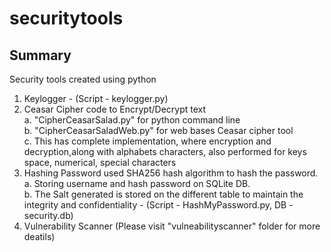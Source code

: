 # securitytools

## Summary
Security tools created using python
1. Keylogger - (Script - keylogger.py)
2. Ceasar Cipher code to Encrypt/Decrypt text <br>
   a. "CipherCeasarSalad.py" for python command line <br />
   b. "CipherCeasarSaladWeb.py" for web bases Ceasar cipher tool <br />
   c. This has complete implementation, where encryption and decryption,along with alphabets characters, also
   performed for keys space, numerical, special characters
3. Hashing Password used SHA256 hash algorithm to hash the password. <br />
   a. Storing username and hash password on SQLite DB. <br />
   b. The Salt generated is stored on the different table to maintain the integrity and confidentiality - 
   (Script - HashMyPassword.py, DB - security.db) <br />
4. Vulnerability Scanner (Please visit "vulneabilityscanner" folder for more deatils)
   